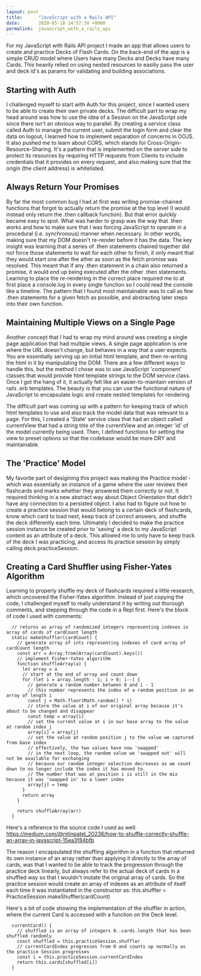 ```yaml
---
layout: post
title:      "JavaScript with a Rails API"
date:       2020-05-18 14:57:30 +0000
permalink:  javascript_with_a_rails_api
---
```


For my JavaScript with Rails API project I made an app that allows users to create and practice Decks of Flash Cards. On the back-end of the app is a simple CRUD model where Users have many Decks and Decks have many Cards. This heavily relied on using nested resources to easiliy pass the user and deck id's as params for validating and building associations. 

## Starting with Auth

I challenged myself to start with Auth for this project, since I wanted users to be able to create their own private decks. The difficult part to wrap my head around was how to use the idea of a Session on the JavaScript side since there isn't an obvious way to parallel. By creating a service class called Auth to manage the current user, submit the login form and clear the data on logout, I learned how to implement separation of concerns in OOJS. It also pushed me to learn about CORS, which stands for Cross-Origin-Resource-Sharing. It's a pattern that is implemented on the server side to protect its resources by requiring HTTP requests from Clients to include credentials that it provides on every request, and also making sure that the origin (the client address) is whitelisted.

## Always Return Your Promises
By far the most common bug I had at first was writing promise-chained functions that forgot to actually return the promise at the top level (I would instead only return the .then callback function). But that error quickly became easy to spot. What was harder to grasp was the way that .then works and how to make sure that I was forcing JavaScript to operate in a procedural (i.e. synchronous) manner when necessary. In other words, making sure that my DOM doesn't re-render before it has the data. The key insight was learning that a series of .then statements chained together did not force those statements to wait for each other to finish, it only meant that they would start one after the ather as soon as the fetch promise was resolved. This meant that if any .then statement in a chain also returned a promise, it would end up being executed after the other .then statements. Learning to place the re-rendering in the correct place required me to at first place a console.log in every single function so I could read the console like a timeline. The pattern that I found most maintainable was to call as few .then statements for a given fetch as possible, and abstracting later steps into their own function. 

## Maintaining Multiple Views on a Single Page
Another concept that I had to wrap my mind around was creating a single page application that had multiple views. A single page application is one where the URL doesn't change, but behaves in a way that a user expects. You are essentially serving up an initial html template, and then re-writing the html in it by manipulating the DOM. There are a few different ways to handle this, but the method I chose was to use JavaScript 'component' classes that would provide html template strings to the DOM service class. Once I got the hang of it, it actually felt like an easier-to-maintain version of rails .erb templates. The beauty is that you can use the functional nature of JavaScript to encapsulate logic and create nested templates for rendering. 

The difficult part was coming up with a pattern for keeping track of which html templates to use and also track the model data that was relevant to a page. For this, I created a 'State' service class that had an object called currentView that had a string title of the currentView and an integer 'id' of the model currently being used. Then, I defined functions for setting the view to preset options so that the codebase would be more DRY and maintainable. 

## The 'Practice' Model

My favorite part of desigining this project was making the Practice model - which was essentially an instance of a game where the user reviews their flashcards and marks whether they answered them correctly or not. It required thinking in a new abstract way about Object Orientation that didn't have any connection to a persisted object. I also had to figure out how to create a practice session that would belong to a certain deck of flashcards, know which card to load next, keep track of correct answers, and shuffle the deck differently each time. Ultimately I decided to make the practice session instance be created prior to 'saving' a deck to my JavaScript content as an attribute of a deck. This allowed me to only have to keep track of the deck I was practicing, and access its practice session by simply calling deck.practiceSession. 

## Creating a Card Shuffler using Fisher-Yates Algorithm

Learning to properly shuffle my deck of flashcards required a little research, which uncovered the Fisher-Yates algorithm. Instead of just copying the code, I challenged myself to really understand it by writing out thorough comments, and stepping through the code in a Repl first. Here's the block of code I used with comments: 

```
  // returns an array of randomized integers representing indexes in array of cards of cardCount length
  static makeShuffler(cardCount) {
    // generate array of ints representing indexes of card array of cardCount length
    const arr = Array.from(Array(cardCount).keys())
    // implement Fisher-Yates algorithm 
    function shuffleArray(a) {
      let array = a
      // start at the end of array and count down
      for (let i = array.length - 1; i > 0; i--) {
        // generate a random number between 0 and i - 1
        // this number represents the index of a random position in an array of length i
        const j = Math.floor(Math.random() * i)
        // store the value at i of our original array because it's about to be changed and disappear
        const temp = array[i]
        // set the current value at i in our base array to the value at random index j
        array[i] = array[j]
        // set the value at random position j to the value we captured from base index
        // effectively, the two values have now 'swapped'
        // in the next loop, the random value we 'swapped out' will not be available for exchanging 
        // because our random integer selection decreases as we count down to no longer include the index it has moved to.
        // The number that was at position i is still in the mix because it was 'swapped in' to a lower index
        array[j] = temp
      }
      return array
    }

    return shuffleArray(arr)
  }
```

Here's a reference to the source code I used as well:
https://medium.com/@nitinpatel_20236/how-to-shuffle-correctly-shuffle-an-array-in-javascript-15ea3f84bfb

The reason I encapsulated the shuffling algorithm in a function that returned its own instance of an array rather than applying it directly to the array of cards, was that I wanted to be able to track the progression through the practice deck linearly, but always refer to the actual deck of cards in a shuffled way so that I wouldn't mutate the original array of cards. So the practice session would create an array of indexes as an attribute of itself each time it was instantiated in the constructor as:     this.shuffler = PracticeSession.makeShuffler(cardCount) 

Here's a bit of code showing the implementation of the shuffler in action, where the current Card is accessed with a function on the Deck level.

```
  currentCard() {
    // shuffled is an array of integers 0..cards.length that has been shuffled randomly
    const shuffled = this.practiceSession.shuffler
    // currentCardIndex progresses from 0 and counts up normally as the practice Session progresses
    const i = this.practiceSession.currentCardIndex
    return this.cards[shuffled[i]]
  }

```
